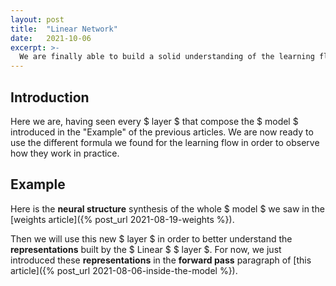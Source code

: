 ```yaml
---
layout: post
title:  "Linear Network"
date:   2021-10-06
excerpt: >-
  We are finally able to build a solid understanding of the learning flow on the simple linear network.
---
```


## Introduction

Here we are, having seen every $ layer $ that compose the $ model $ introduced in the "Example" of the previous 
articles. We are now ready to use the different formula we found for the learning flow in order to observe how 
they work in practice. 

## Example 

Here is the **neural structure** synthesis of the whole $ model $ we saw in the 
[weights article]({% post_url 2021-08-19-weights %}). 


Then we will use this new $ layer $ 
in order to better understand the **representations** built by the $ Linear $ $ layer $. For now, we just 
introduced these **representations** in the **forward pass** paragraph of 
[this article]({% post_url 2021-08-06-inside-the-model %}).
